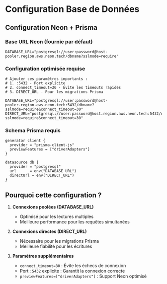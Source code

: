 # Configuration Base de Données

## Configuration Neon + Prisma

### Base URL Neon (fournie par défaut)

```env
DATABASE_URL="postgresql://user:password@host-pooler.region.aws.neon.tech/dbname?sslmode=require"
```

### Configuration optimisée requise

```env
# Ajouter ces paramètres importants :
# 1. :5432 - Port explicite
# 2. connect_timeout=30 - Évite les timeouts rapides
# 3. DIRECT_URL - Pour les migrations Prisma

DATABASE_URL="postgresql://user:password@host-pooler.region.aws.neon.tech:5432/dbname?sslmode=require&connect_timeout=30"
DIRECT_URL="postgresql://user:password@host.region.aws.neon.tech:5432/dbname?sslmode=require&connect_timeout=30"
```

### Schema Prisma requis

```prisma
generator client {
  provider = "prisma-client-js"
  previewFeatures = ["driverAdapters"]
}

datasource db {
  provider = "postgresql"
  url      = env("DATABASE_URL")
  directUrl = env("DIRECT_URL")
}
```

## Pourquoi cette configuration ?

1. **Connexions poolées (DATABASE_URL)**

   - Optimisé pour les lectures multiples
   - Meilleure performance pour les requêtes simultanées

2. **Connexions directes (DIRECT_URL)**

   - Nécessaire pour les migrations Prisma
   - Meilleure fiabilité pour les écritures

3. **Paramètres supplémentaires**
   - `connect_timeout=30` : Évite les échecs de connexion
   - Port `:5432` explicite : Garantit la connexion correcte
   - `previewFeatures=["driverAdapters"]` : Support Neon optimisé
